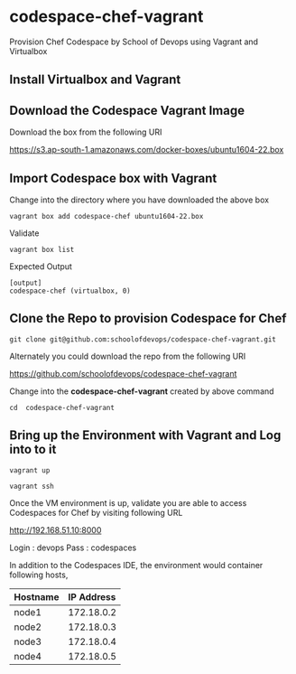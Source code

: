 # codespace-chef-vagrant


Provision Chef Codespace by School of Devops using Vagrant and Virtualbox


## Install Virtualbox and Vagrant


## Download the Codespace Vagrant Image

Download the box from the following URI

https://s3.ap-south-1.amazonaws.com/docker-boxes/ubuntu1604-22.box


## Import Codespace box with Vagrant

Change into the directory where you have downloaded the above box

```
vagrant box add codespace-chef ubuntu1604-22.box

```

Validate

```
vagrant box list
```

Expected Output

```
[output]
codespace-chef (virtualbox, 0)
```


## Clone the Repo to provision Codespace for Chef

```
git clone git@github.com:schoolofdevops/codespace-chef-vagrant.git

```

Alternately you could download the repo from the following URI

 https://github.com/schoolofdevops/codespace-chef-vagrant


Change into the **codespace-chef-vagrant**  created by above command

```
cd  codespace-chef-vagrant

```

## Bring up the Environment with Vagrant and Log into to it

```
vagrant up

vagrant ssh
```

Once the VM environment is up, validate you are able to access Codespaces  for Chef by visiting following URL

http://192.168.51.10:8000

Login : devops
Pass  : codespaces


In addition to the Codespaces IDE, the environment would container following hosts,


| Hostname     | IP Address     |
| :------------- | :------------- |
| node1       | 172.18.0.2     |
| node2       | 172.18.0.3     |
| node3       | 172.18.0.4     |
| node4       | 172.18.0.5     |
